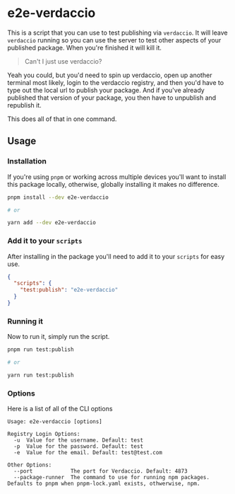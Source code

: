# e2e-verdaccio

This is a script that you can use to test publishing via `verdaccio`. It will leave `verdaccio` running so you can use the server to test other aspects of your published package. When you're finished it will kill it.

> Can't I just use verdaccio?

Yeah you could, but you'd need to spin up verdaccio, open up another terminal most likely, login to the verdaccio registry, and then you'd have to type out the local url to publish your package. And if you've already published that version of your package, you then have to unpublish and republish it.

This does all of that in one command.

## Usage

### Installation

If you're using `pnpm` or working across multiple devices you'll want to install this package locally, otherwise, globally installing it makes no difference.

```bash
pnpm install --dev e2e-verdaccio

# or

yarn add --dev e2e-verdaccio
```

### Add it to your `scripts`

After installing in the package you'll need to add it to your `scripts` for easy use.

```json
{
  "scripts": {
    "test:publish": "e2e-verdaccio"
  }
}
```

### Running it

Now to run it, simply run the script.

```bash
pnpm run test:publish

# or

yarn run test:publish
```

### Options

Here is a list of all of the CLI options

```
Usage: e2e-verdaccio [options]

Registry Login Options:
  -u  Value for the username. Default: test
  -p  Value for the password. Default: test
  -e  Value for the email. Default: test@test.com

Other Options:
  --port            The port for Verdaccio. Default: 4873
  --package-runner  The command to use for running npm packages. Defaults to pnpm when pnpm-lock.yaml exists, othwerwise, npm.
```
